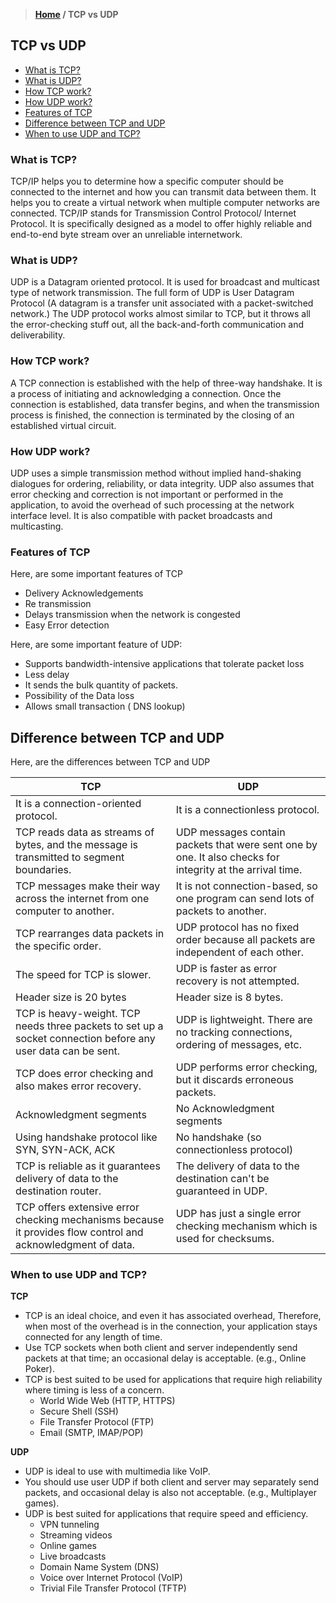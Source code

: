> **[Home](https://github.com/RakeshKengale/RaKKeN)  /  TCP vs UDP**

## TCP vs UDP

- [What is TCP?](TCP_vs_UDP.md#what-is-tcp)
- [What is UDP?](TCP_vs_UDP.md#what-is-udp)
- [How TCP work?](TCP_vs_UDP.md#how-tcp-work)
- [How UDP work?](TCP_vs_UDP.md#how-udp-work)
- [Features of TCP](TCP_vs_UDP.md#features-of-tcp)
- [Difference between TCP and UDP](TCP_vs_UDP.md#difference-between-tcp-and-udp)
- [When to use UDP and TCP?](TCP_vs_UDP.md#when-to-use-udp-and-tcp)


### What is TCP?

TCP/IP helps you to determine how a specific computer should be connected to the internet and how you can transmit data between them. It helps you to create a virtual network when multiple computer networks are connected.
TCP/IP stands for Transmission Control Protocol/ Internet Protocol. It is specifically designed as a model to offer highly reliable and end-to-end byte stream over an unreliable internetwork.

### What is UDP?

UDP is a Datagram oriented protocol. It is used for broadcast and multicast type of network transmission. The full form of UDP is User Datagram Protocol (A datagram is a transfer unit associated with a packet-switched network.) The UDP protocol works almost similar to TCP, but it throws all the error-checking stuff out, all the back-and-forth communication and deliverability.

### How TCP work?

A TCP connection is established with the help of three-way handshake. It is a process of initiating and acknowledging a connection. Once the connection is established, data transfer begins, and when the transmission process is finished, the connection is terminated by the closing of an established virtual circuit.

### How UDP work?

UDP uses a simple transmission method without implied hand-shaking dialogues for ordering, reliability, or data integrity. UDP also assumes that error checking and correction is not important or performed in the application, to avoid the overhead of such processing at the network interface level. It is also compatible with packet broadcasts and multicasting.

### Features of TCP

Here, are some important features of TCP

- Delivery Acknowledgements
- Re transmission
- Delays transmission when the network is congested
- Easy Error detection

Here, are some important feature of UDP:

- Supports bandwidth-intensive applications that tolerate packet loss
- Less delay
- It sends the bulk quantity of packets.
- Possibility of the Data loss
- Allows small transaction ( DNS lookup)

## Difference between TCP and UDP

Here, are the differences between TCP and UDP

TCP | UDP
----- | -----
It is a connection-oriented protocol. | It is a connectionless protocol.
TCP reads data as streams of bytes, and the message is transmitted to segment boundaries. | UDP messages contain packets that were sent one by one. It also checks for integrity at the arrival time.
TCP messages make their way across the internet from one computer to another. | It is not connection-based, so one program can send lots of packets to another.
TCP rearranges data packets in the specific order. | UDP protocol has no fixed order because all packets are independent of each other.
The speed for TCP is slower. | UDP is faster as error recovery is not attempted.
Header size is 20 bytes | Header size is 8 bytes.
TCP is heavy-weight. TCP needs three packets to set up a socket connection before any user data can be sent. | UDP is lightweight. There are no tracking connections, ordering of messages, etc.
TCP does error checking and also makes error recovery. | UDP performs error checking, but it discards erroneous packets.
Acknowledgment segments | No Acknowledgment segments
Using handshake protocol like SYN, SYN-ACK, ACK | No handshake (so connectionless protocol)
TCP is reliable as it guarantees delivery of data to the destination router. | The delivery of data to the destination can't be guaranteed in UDP.
TCP offers extensive error checking mechanisms because it provides flow control and acknowledgment of data. | UDP has just a single error checking mechanism which is used for checksums.


### When to use UDP and TCP?

__TCP__

- TCP is an ideal choice, and even it has associated overhead, Therefore, when most of the overhead is in the connection, your application stays connected for any length of time.
- Use TCP sockets when both client and server independently send packets at that time; an occasional delay is acceptable. (e.g., Online Poker).
- TCP is best suited to be used for applications that require high reliability where timing is less of a concern.
  - World Wide Web (HTTP, HTTPS)
  - Secure Shell (SSH)
  - File Transfer Protocol (FTP)
  - Email (SMTP, IMAP/POP)

__UDP__
- UDP is ideal to use with multimedia like VoIP.
- You should use user UDP if both client and server may separately send packets, and occasional delay is also not acceptable. (e.g., Multiplayer games).
- UDP is best suited for applications that require speed and efficiency.
  - VPN tunneling
  - Streaming videos
  - Online games
  - Live broadcasts
  - Domain Name System (DNS)
  - Voice over Internet Protocol (VoIP)
  - Trivial File Transfer Protocol (TFTP)
